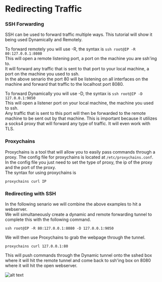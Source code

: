 # Redirecting Traffic


### SSH Forwarding

SSH can be used to forward traffic multiple ways.  This tutorial will show it being used Dynamically and Remotely.

To forward remotely you will use -R, the syntax is `ssh root@IP -R 80:127.0.0.1:8080`   
This will open a remote listening port, a port on the machine you are ssh'ing to.   
It will forward any traffic that is sent to that port to your local machine, a port on the machine you used to ssh.   
In the above senario the port 80 will be listening on all interfaces on the machine and forward that traffic to the localhost port 8080.   

To forward Dynamically you will use -D, the syntax is `ssh root@IP -D 127.0.0.1:9050`   
This will open a listener port on your local machine, the machine you used to ssh.   
Any traffic that is sent to this port will then be forwarded to the remote machine to be sent out by that machine.
This is important because it utilizes a socks4 proxy that will forward any type of traffic.  It will even work with TLS.   

### Proxychains

Proxychains is a tool that will allow you to easily pass commands through a proxy.  The config file for proxychains is located at `/etc/proxychains.conf`.   
In the config file you just need to set the type of proxy, the ip of the proxy and the port of the proxy.  
The syntax for using proxychains is 
```
proxychains curl IP
```   

### Redirecting with SSH

In the following senario we will combine the above examples to hit a webserver.   
We will simultaneously create a dynamic and remote forwarding tunnel to complete this with the following command.   
```
ssh root@IP -R 80:127.0.0.1:8080 -D 127.0.0.1:9050
```   
We will then use Proxychains to grab the webpage through the tunnel.   
```
proxychains curl 127.0.0.1:80
```   
This will push commands through the Dynamic tunnel onto the sshed box where it will hit the remote tunnel and come back to ssh'ing box on 8080 where it will hit the open webserver.   

![alt text](https://github.com/vipertooth/Notes/blob/master/digitalocean/tunneling_proxychains.png)
